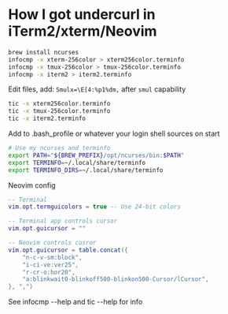 # How I got undercurl in iTerm2/xterm/Neovim

```sh
brew install ncurses
infocmp -x xterm-256color > xterm256color.terminfo
infocmp -x tmux-256color > tmux-256color.terminfo
infocmp -x iterm2 > iterm2.terminfo
```

Edit files, add: `Smulx=\E[4:%p1%dm,` after `smul` capability

```sh
tic -x xterm256color.terminfo
tic -x tmux-256color.terminfo
tic -x iterm2.terminfo
```

Add to .bash_profile or whatever your login shell sources on start

```sh
# Use my ncurses and terminfo
export PATH="${BREW_PREFIX}/opt/ncurses/bin:$PATH"
export TERMINFO=~/.local/share/terminfo
export TERMINFO_DIRS=~/.local/share/terminfo
```

Neovim config

```lua
-- Terminal
vim.opt.termguicolors = true -- Use 24-bit colors

-- Terminal app controls cursor
vim.opt.guicursor = ""

-- Neovim controls cusror
vim.opt.guicursor = table.concat({
    "n-c-v-sm:block",
    "i-ci-ve:ver25",
    "r-cr-o:hor20",
    "a:blinkwait0-blinkoff500-blinkon500-Cursor/lCursor",
}, ",")
```

See infocmp --help and tic --help for info
